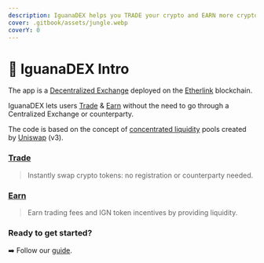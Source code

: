```yaml
---
description: IguanaDEX helps you TRADE your crypto and EARN more crypto.
cover: .gitbook/assets/jungle.webp
coverY: 0
---
```


# 🦎 IguanaDEX Intro



The app is a [Decentralized Exchange](https://chain.link/education-hub/what-is-decentralized-exchange-dex) deployed on the [Etherlink](https://etherlink.com) blockchain.

IguanaDEX lets users [Trade](readme/trade.md) & [Earn](readme/earn.md) without the need to go through a Centralized Exchange or counterparty.

The code is based on the concept of [concentrated liquidity](https://docs.uniswap.org/concepts/protocol/concentrated-liquidity) pools created by [Uniswap](https://app.uniswap.org) (v3).

### [Trade](readme/trade.md) <a href="#trade" id="trade"></a>

> Instantly swap crypto tokens: no registration or counterparty needed.

### [Earn](readme/earn.md) <a href="#earn" id="earn"></a>

> Earn trading fees and IGN token incentives by providing liquidity.



### Ready to get started?

➡️ Follow our [guide](readme/getting-started/).
